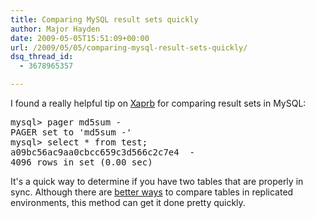 ```yaml
---
title: Comparing MySQL result sets quickly
author: Major Hayden
date: 2009-05-05T15:51:09+00:00
url: /2009/05/05/comparing-mysql-result-sets-quickly/
dsq_thread_id:
  - 3678965357

---
```

I found a really helpful tip on [Xaprb][1] for comparing result sets in MySQL:

<pre lang="html">mysql> pager md5sum -
PAGER set to 'md5sum -'
mysql> select * from test;
a09bc56ac9aa0cbcc659c3d566c2c7e4  -
4096 rows in set (0.00 sec)</pre>

It's a quick way to determine if you have two tables that are properly in sync. Although there are [better ways][2] to compare tables in replicated environments, this method can get it done pretty quickly.

 [1]: http://www.xaprb.com/blog/2009/03/25/mysql-command-line-tip-compare-result-sets/
 [2]: http://www.maatkit.org/doc/mk-table-checksum.html
